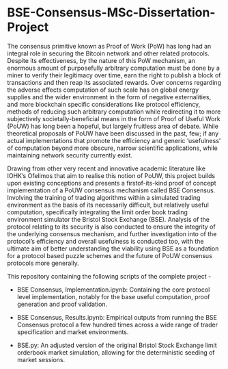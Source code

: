 # BSE-Consensus-MSc-Dissertation-Project


The consensus primitive known as Proof of Work (PoW) has long had an integral role in securing
the Bitcoin network and other related protocols. Despite its effectiveness, by the nature of this PoW
mechanism, an enormous amount of purposefully arbitrary computation must be done by a miner to verify
their legitimacy over time, earn the right to publish a block of transactions and then reap its associated
rewards. Over concerns regarding the adverse effects computation of such scale has on global energy
supplies and the wider environment in the form of negative externalities, and more blockchain specific
considerations like protocol efficiency, methods of reducing such arbitrary computation while redirecting it
to more subjectively societally-beneficial means in the form of Proof of Useful Work (PoUW) has long been
a hopeful, but largely fruitless area of debate. While theoretical proposals of PoUW have been discussed
in the past, few; if any actual implementations that promote the efficiency and generic ’usefulness’ of
computation beyond more obscure, narrow scientific applications, while maintaining network security
currently exist.


Drawing from other very recent and innovative academic literature like IOHK’s Ofelimos
that aim to realise this notion of PoUW, this project builds upon existing conceptions and presents a firstof-its-kind proof of concept implementation of a PoUW consensus mechanism called BSE Consensus.
Involving the training of trading algorithms within a simulated trading environment as the basis of its
necessarily difficult, but relatively useful computation, specifically integrating the limit order book trading
environment simulator the Bristol Stock Exchange (BSE). Analysis of the protocol relating to its security
is also conducted to ensure the integrity of the underlying consensus mechanism, and further investigation
into of the protocol’s efficiency and overall usefulness is conducted too, with the ultimate aim of better
understanding the viability using BSE as a foundation for a protocol based puzzle schemes and the future
of PoUW consensus protocols more generally.




This repository containing the following scripts of the complete project - 


- BSE Consensus, Implementation.ipynb: Containing the core protocol level implementation, notably for the base useful computation, proof generation and proof validation. 

- BSE Consensus, Results.ipynb: Empirical outputs from running the BSE Consensus protocol a few hundred times across a wide range of trader specification and market environments. 

- BSE.py: An adjusted version of the original Bristol Stock Exchange limit orderbook market simulation, allowing for the deterministic seeding of market sessions.
